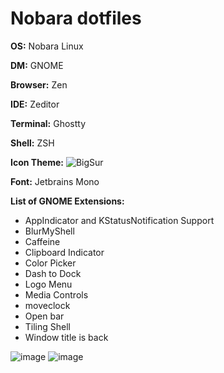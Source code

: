 # Nobara dotfiles

**OS:** Nobara Linux

**DM:** GNOME

**Browser:** Zen

**IDE:** Zeditor

**Terminal:** Ghostty

**Shell:** ZSH

**Icon Theme:** ![BigSur](https://github.com/yeyushengfan258/BigSur-icon-theme)

**Font:** Jetbrains Mono

**List of GNOME Extensions:**
- AppIndicator and KStatusNotification Support
- BlurMyShell
- Caffeine
- Clipboard Indicator
- Color Picker
- Dash to Dock
- Logo Menu
- Media Controls
- moveclock
- Open bar
- Tiling Shell
- Window title is back

![image](https://github.com/user-attachments/assets/f1e019cd-b293-4a7f-9e76-8dc16ccc06f2)
![image](https://github.com/user-attachments/assets/b70799f5-5c42-4b0e-bb76-892edeed8cd5)
